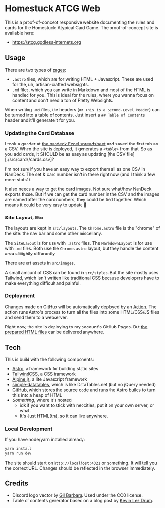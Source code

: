 # Homestuck ATCG Web
This is a proof-of-concept responsive website documenting the rules and cards for the Homestuck: Atypical Card Game. The proof-of-concept site is available here:

- https://atcg.godless-internets.org

## Usage
There are two types of [pages](./src/pages): 

- `.astro` files, which are for writing HTML + Javascript. These are used for the, uh, artisan-crafted websights.
- `.md` files, which you can write in Markdown and most of the HTML is handled for you. This is ideal for the rules, where you wanna focus on content and don't need a ton of Pretty Websights.

When writing `.md` files, the headers (`## This is a Second-Level header`) can be turned into a table of contents. Just insert a `## Table of Contents` header and it'll generate it for you.

### Updating the Card Database
I took a gander at [the nandeck Excel spreadsheet](https://discord.com/channels/1097910841770262600/1097911414548594698/1134311635855605790) and saved the first tab as a CSV. When the site is deployed, it generates a `<table>` from that. So as you add cards, it SHOULD be as easy as updating [the CSV file][./src/cards/cards.csv]?

I'm not sure if you have an easy way to export them all as one CSV in NanDeck. The set & card number isn't in there right now (and I think a few more stats?). 

It also needs a way to get the card images. Not sure what/how NanDeck exports those. But if we can get the card number in the CSV and the images are named after the card numbers, they could be tied together. Which means it could be very easy to update :eyes:

### Site Layout, Etc
The layouts are kept in `src/layouts`. The `Chrome.astro` file is the "chrome" of the site: the nav bar and some other miscellany. 

The `SiteLayout` is for use with `.astro` files. The `MarkdownLayout` is for use with `.md` files. Both use the `Chrome.astro` layout, but they handle the content area sliiiightly differently.

There are art assets in `src/images`.

A small amount of CSS can be found in `src/styles`. But the site mostly uses Tailwind, which isn't written like traditional CSS because developers have to make everything difficult and painful.

### Deployment
Changes made on GitHub will be automatically deployed by an [Action](https://github.com/nie7321/homestuck-atcg/actions). The action runs Astro's process to turn all the files into some HTML/CSS/JS files and send them to a webserver.

Right now, the site is deploying to my account's GitHub Pages. But [the prepared HTML files](https://github.com/nie7321/homestuck-atcg/tree/gh-pages) can be delivered anywhere.

## Tech
This is build with the following components:

- [Astro](https://astro.build/), a framework for building static sites
- [TailwindCSS](https://tailwindcss.com/), a CSS framework
- [Alpine.js](https://alpinejs.dev/), a lite Javascript framework
- [simple-datatables](https://github.com/fiduswriter/simple-datatables/tree/main), which is like DataTables.net (but no jQuery needed)
- [GitHub](https://github.com), which stores the source code and runs the Astro builds to turn this into a heap of HTML
- *Something*, where it's hosted 
  - idk if you want to stick with neocities, put it on your own server, or what.
  - It's Just HTML(tm), so it can live anywhere.

### Local Development
If you have node/yarn installed already:

```sh
yarn install
yarn run dev
```

The site should start on `http://localhost:4321` or something. It will tell you the correct URL. Changes should be reflected in the browser immediately.

## Credits
- Discord logo vector by [Gil Barbara](https://github.com/gilbarbara/logos). Used under the CC0 license.
- Table of contents generator based on a blog post by [Kevin Lee Drum](https://kld.dev/building-table-of-contents/).
